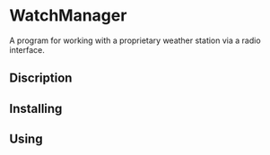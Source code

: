 # WatchManager
A program for working with a proprietary weather station via a radio interface.
## Discription
## Installing
## Using
